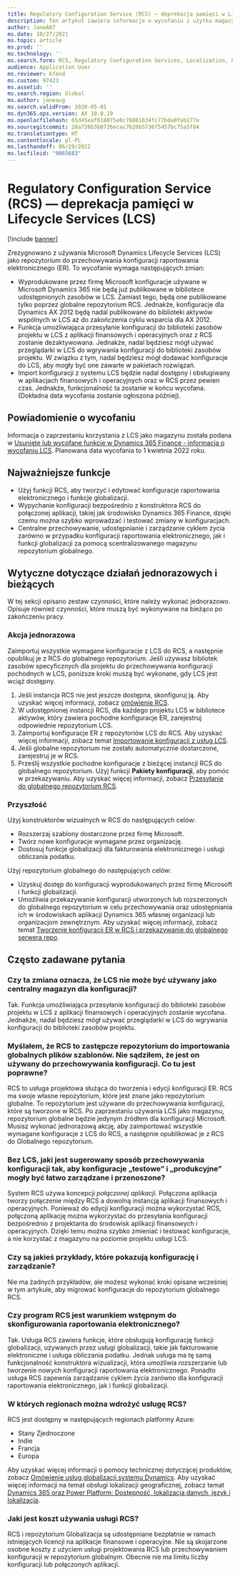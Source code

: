```yaml
---
title: Regulatory Configuration Service (RCS) – deprekacja pamięci w Lifecycle Services (LCS)
description: Ten artykuł zawiera informacje o wycofaniu z użytku magazynu Microsoft Dynamics Lifecycle Services (LCS), które jest planowane w ramach wdrażania globalnego repozytorium Regulatory Configuration Service (RCS).
author: JaneA07
ms.date: 10/27/2021
ms.topic: article
ms.prod: ''
ms.technology: ''
ms.search.form: RCS, Regulatory Configuration Services, Localization, LCS storage, LCS storage deprecation
audience: Application User
ms.reviewer: kfend
ms.custom: 97423
ms.assetid: ''
ms.search.region: Global
ms.author: janeaug
ms.search.validFrom: 2020-05-01
ms.dyn365.ops.version: AX 10.0.19
ms.openlocfilehash: 65d45eaf618075e0c78881634fc77bda0fab277e
ms.sourcegitcommit: 28a726b3b0726ecac7620b5736f5457bc75a5f84
ms.translationtype: HT
ms.contentlocale: pl-PL
ms.lasthandoff: 06/29/2022
ms.locfileid: "9065683"
---
```

# <a name="regulatory-configuration-service-rcs--lifecycle-services-lcs-storage-deprecation"></a>Regulatory Configuration Service (RCS) — deprekacja pamięci w Lifecycle Services (LCS)

[!include [banner](../includes/banner.md)]

Zrezygnowano z używania Microsoft Dynamics Lifecycle Services (LCS) jako repozytorium do przechowywania konfiguracji raportowania elektronicznego (ER). To wycofanie wymaga następujących zmian:

- Wyprodukowane przez firmę Microsoft konfiguracje używane w Microsoft Dynamics 365 nie będą już publikowane w bibliotece udostępnionych zasobów w LCS. Zamiast tego, będą one publikowane tylko poprzez globalne repozytorium RCS. Jednakże, konfiguracje dla Dynamics AX 2012 będą nadal publikowane do biblioteki aktywów wspólnych w LCS aż do zakończenia cyklu wsparcia dla AX 2012.
- Funkcja umożliwiająca przesyłanie konfiguracji do biblioteki zasobów projektu w LCS z aplikacji finansowych i operacyjnych oraz z RCS zostanie dezaktywowana. Jednakże, nadal będziesz mógł używać przeglądarki w LCS do wgrywania konfiguracji do biblioteki zasobów projektu. W związku z tym, nadal będziesz mógł dodawać konfiguracje do LCS, aby mogły być one zawarte w pakietach rozwiązań.
- Import konfiguracji z systemu LCS będzie nadal dostępny i obsługiwany w aplikacjach finansowych i operacyjnych oraz w RCS przez pewien czas. Jednakże, funkcjonalność ta zostanie w końcu wycofana. (Dokładna data wycofania zostanie ogłoszona później).

## <a name="deprecation-notice"></a>Powiadomienie o wycofaniu

Informacja o zaprzestaniu korzystania z LCS jako magazynu została podana w [Usunięte lub wycofane funkcje w Dynamics 365 Finance - informacja o wycofaniu LCS](../get-started/removed-deprecated-features-finance.md#features-removed-or-deprecated-in-the-finance-10017-release). Planowana data wycofania to 1 kwietnia 2022 roku.

## <a name="key-features"></a>Najważniejsze funkcje

- Użyj funkcji RCS, aby tworzyć i edytować konfiguracje raportowania elektronicznego i funkcje globalizacji.
- Wypychanie konfiguracji bezpośrednio z konstruktora RCS do połączonej aplikacji, takiej jak środowisko Dynamics 365 Finance, dzięki czemu można szybko wprowadzać i testować zmiany w konfiguracjach.
- Centralne przechowywanie, udostępnianie i zarządzanie cyklem życia zarówno w przypadku konfiguracji raportowania elektronicznego, jak i funkcji globalizacji za pomocą scentralizowanego magazynu repozytorium globalnego.

## <a name="guidance-for-one-time-and-ongoing-actions"></a>Wytyczne dotyczące działań jednorazowych i bieżących

W tej sekcji opisano zestaw czynności, które należy wykonać jednorazowo. Opisuje również czynności, które muszą być wykonywane na bieżąco po zakończeniu pracy.

### <a name="one-time-action"></a>Akcja jednorazowa

Zaimportuj wszystkie wymagane konfiguracje z LCS do RCS, a następnie opublikuj je z RCS do globalnego repozytorium. Jeśli używasz bibliotek zasobów specyficznych dla projektu do przechowywania konfiguracji pochodnych w LCS, poniższe kroki muszą być wykonane, gdy LCS jest wciąż dostępny.

1. Jeśli instancja RCS nie jest jeszcze dostępna, skonfiguruj ją. Aby uzyskać więcej informacji, zobacz [omówienie RCS](rcs-overview.md).
2. W udostępnionej instancji RCS, dla każdego projektu LCS w bibliotece aktywów, który zawiera pochodne konfiguracje ER, zarejestruj odpowiednie repozytorium LCS.
3. Zaimportuj konfiguracje ER z repozytoriów LCS do RCS. Aby uzyskać więcej informacji, zobacz temat [Importowanie konfiguracji z usług LCS](/dynamics365/fin-ops-core/dev-itpro/analytics/tasks/er-import-configuration-lifecycle-services).
4. Jeśli globalne repozytorium nie zostało automatycznie dostarczone, zarejestruj je w RCS.
5. Prześlij wszystkie pochodne konfiguracje z bieżącej instancji RCS do globalnego repozytorium. Użyj funkcji **Pakiety konfiguracji**, aby pomóc w przekazywaniu. Aby uzyskać więcej informacji, zobacz [Przesyłanie do globalnego repozytorium RCS](rcs-global-repo-upload.md).

### <a name="going-forward"></a>Przyszłość

Użyj konstruktorów wizualnych w RCS do następujących celów:

- Rozszerzaj szablony dostarczone przez firmę Microsoft.
- Twórz nowe konfiguracje wymagane przez organizację.
- Dostosuj funkcje globalizacji dla fakturowania elektronicznego i usługi obliczania podatku.

Użyj repozytorium globalnego do następujących celów:

- Uzyskuj dostęp do konfiguracji wyprodukowanych przez firmę Microsoft i funkcji globalizacji.
- Umożliwia przekazywanie konfiguracji utworzonych lub rozszerzonych do globalnego repozytorium w celu przechowywania oraz udostępniania ich w środowiskach aplikacji Dynamics 365 własnej organizacji lub organizacjom zewnętrznym. Aby uzyskać więcej informacji, zobacz temat [Tworzenie konfiguracji ER w RCS i przekazywanie do globalnego serwera repo](rcs-global-repo-upload.md).

## <a name="frequently-asked-questions"></a>Często zadawane pytania

### <a name="does-this-change-mean-that-lcs-cant-be-used-as-central-storage-for-configurations"></a>Czy ta zmiana oznacza, że LCS nie może być używany jako centralny magazyn dla konfiguracji?

Tak. Funkcja umożliwiająca przesyłanie konfiguracji do biblioteki zasobów projektu w LCS z aplikacji finansowych i operacyjnych zostanie wycofana. Jednakże, nadal będziesz mógł używać przeglądarki w LCS do wgrywania konfiguracji do biblioteki zasobów projektu.

### <a name="i-thought-that-rcs-was-a-replacement-repository-for-importing-global-template-files-i-didnt-think-that-its-used-to-store-configurations-which-is-correct"></a>Myślałem, że RCS to zastępcze repozytorium do importowania globalnych plików szablonów. Nie sądziłem, że jest on używany do przechowywania konfiguracji. Co tu jest poprawne?

RCS to usługa projektowa służąca do tworzenia i edycji konfiguracji ER. RCS ma swoje własne repozytorium, które jest znane jako repozytorium globalne. To repozytorium jest używane do przechowywania konfiguracji, które są tworzone w RCS. Po zaprzestaniu używania LCS jako magazynu, repozytorium globalne będzie jedynym źródłem dla konfiguracji Microsoft. Musisz wykonać jednorazową akcję, aby zaimportować wszystkie wymagane konfiguracje z LCS do RCS, a następnie opublikować je z RCS do Globalnego repozytorium.

### <a name="without-lcs-what-is-the-suggested-way-to-store-configurations-so-that-test-and-production-configurations-can-easily-be-managed-and-transferred"></a>Bez LCS, jaki jest sugerowany sposób przechowywania konfiguracji tak, aby konfiguracje „testowe” i „produkcyjne” mogły być łatwo zarządzane i przenoszone?

System RCS używa koncepcji *połączonej aplikacji*. Połączona aplikacja tworzy połączenie między RCS a dowolną instancją aplikacji finansowych i operacyjnych. Ponieważ do edycji konfiguracji można wykorzystać RCS, połączoną aplikację można wykorzystać do przesyłania konfiguracji bezpośrednio z projektanta do środowisk aplikacji finansowych i operacyjnych. Dzięki temu można szybko zmieniać i testować konfiguracje, a nie korzystać z magazynu na poziomie projektu usługi LCS.

### <a name="are-there-any-examples-that-show-the-setup-and-management"></a>Czy są jakieś przykłady, które pokazują konfigurację i zarządzanie?

Nie ma żadnych przykładów, ale możesz wykonać kroki opisane wcześniej w tym artykule, aby migrować konfiguracje do repozytorium globalnego RCS.

### <a name="is-rcs-a-prerequisite-to-configure-electronic-reporting"></a>Czy program RCS jest warunkiem wstępnym do skonfigurowania raportowania elektronicznego?

Tak. Usługa RCS zawiera funkcje, które obsługują konfigurację funkcji globalizacji, używanych przez usługi globalizacji, takie jak fakturowanie elektroniczne i usługa obliczania podatku. Jednak usługa ma tę samą funkcjonalność konstruktora wizualizacji, która umożliwia rozszerzanie lub tworzenie nowych konfiguracji raportowania elektronicznego. Ponadto usługa RCS zapewnia zarządzanie cyklem życia zarówno dla konfiguracji raportowania elektronicznego, jak i funkcji globalizacji.

### <a name="which-regions-can-rcs-be-deployed-in"></a>W których regionach można wdrożyć usługę RCS?

RCS jest dostępny w następujących regionach platformy Azure:

- Stany Zjednoczone
- Indie
- Francja
- Europa

Aby uzyskać więcej informacji o pomocy technicznej dotyczącej produktów, zobacz [Omówienie usług globalizacji systemu Dynamics](globalization-services-overview.md). Aby uzyskać więcej informacji na temat obsługi lokalizacji geograficznej, zobacz temat [Dynamics 365 oraz Power Platform: Dostępność, lokalizacja danych, język i lokalizacja](https://aka.ms/rcs/D365Productavailabilityguide).

### <a name="whats-the-cost-of-using-rcs"></a>Jaki jest koszt używania usługi RCS?

RCS i repozytorium Globalizacja są udostępniane bezpłatnie w ramach istniejących licencji na aplikacje finansowe i operacyjne. Nie są skojarzone osobne koszty z użyciem usługi projektowania RCS lub przechowywaniem konfiguracji w repozytorium globalnym. Obecnie nie ma limitu liczby konfiguracji lub połączonych aplikacji.
